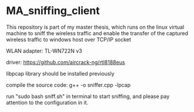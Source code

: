# MA_sniffing_client

This repository is part of my master thesis, which runs on the linux virtual machine to sniff the wireless traffic and enable the transfer of the captured wireless traffic  to windows host over TCP/IP socket

WLAN adapter: TL-WN722N v3

driver: https://github.com/aircrack-ng/rtl8188eus

libpcap library should be installed previously

compile the source code: g++ -o <object name> sniffer.cpp -lpcap

run "sudo bash sniff.sh" in terminal to start sniffing, and please pay attention to the configuration in it.
